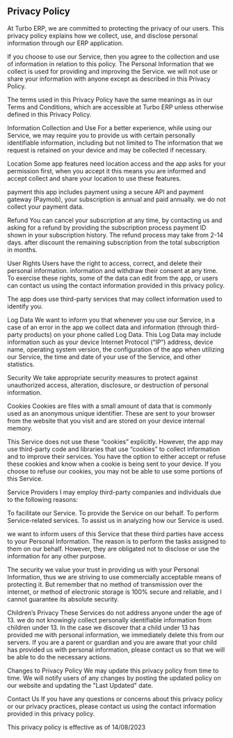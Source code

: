 Privacy Policy
---------------------------------------------------------------------------------------

At Turbo ERP, we are committed to protecting the privacy of our users. This privacy policy explains how we collect, use, and disclose personal information through our ERP application.

If you choose to use our Service, then you agree to the collection and use of information in relation to this policy. The Personal Information that we collect is used for providing and improving the Service. we will not use or share your information with anyone except as described in this Privacy Policy.

The terms used in this Privacy Policy have the same meanings as in our Terms and Conditions, which are accessible at Turbo ERP unless otherwise defined in this Privacy Policy.

Information Collection and Use For a better experience, while using our Service, we may require you to provide us with certain personally identifiable information, including but not limited to The information that we request is retained on your device and may be collected if necessary.

Location Some app features need location access and the app asks for your permission first, when you accept it this means you are informed and accept collect and share your location to use these features.

payment this app includes payment using a secure API and payment gateway (Paymob), your subscription is annual and paid annually. we do not collect your payment data.

Refund You can cancel your subscription at any time, by contacting us and asking for a refund by providing the subscription process payment ID shown in your subscription history. The refund process may take from 2-14 days. after discount the remaining subscription from the total subscription in months.

User Rights Users have the right to access, correct, and delete their personal information. information and withdraw their consent at any time. To exercise these rights, some of the data can edit from the app, or users can contact us using the contact information provided in this privacy policy.

The app does use third-party services that may collect information used to identify you.

Log Data We want to inform you that whenever you use our Service, in a case of an error in the app we collect data and information (through third-party products) on your phone called Log Data. This Log Data may include information such as your device Internet Protocol (“IP”) address, device name, operating system version, the configuration of the app when utilizing our Service, the time and date of your use of the Service, and other statistics.

Security We take appropriate security measures to protect against unauthorized access, alteration, disclosure, or destruction of personal information.

Cookies Cookies are files with a small amount of data that is commonly used as an anonymous unique identifier. These are sent to your browser from the website that you visit and are stored on your device internal memory.

This Service does not use these “cookies” explicitly. However, the app may use third-party code and libraries that use “cookies” to collect information and to improve their services. You have the option to either accept or refuse these cookies and know when a cookie is being sent to your device. If you choose to refuse our cookies, you may not be able to use some portions of this Service.

Service Providers I may employ third-party companies and individuals due to the following reasons:

To facilitate our Service. To provide the Service on our behalf. To perform Service-related services. To assist us in analyzing how our Service is used.

we want to inform users of this Service that these third parties have access to your Personal Information. The reason is to perform the tasks assigned to them on our behalf. However, they are obligated not to disclose or use the information for any other purpose.

The security we value your trust in providing us with your Personal Information, thus we are striving to use commercially acceptable means of protecting it. But remember that no method of transmission over the internet, or method of electronic storage is 100% secure and reliable, and I cannot guarantee its absolute security.

Children’s Privacy These Services do not address anyone under the age of 13. we do not knowingly collect personally identifiable information from children under 13. In the case we discover that a child under 13 has provided me with personal information, we immediately delete this from our servers. If you are a parent or guardian and you are aware that your child has provided us with personal information, please contact us so that we will be able to do the necessary actions.

Changes to Privacy Policy We may update this privacy policy from time to time. We will notify users of any changes by posting the updated policy on our website and updating the "Last Updated" date.

Contact Us If you have any questions or concerns about this privacy policy or our privacy practices, please contact us using the contact information provided in this privacy policy.

This privacy policy is effective as of 14/08/2023
